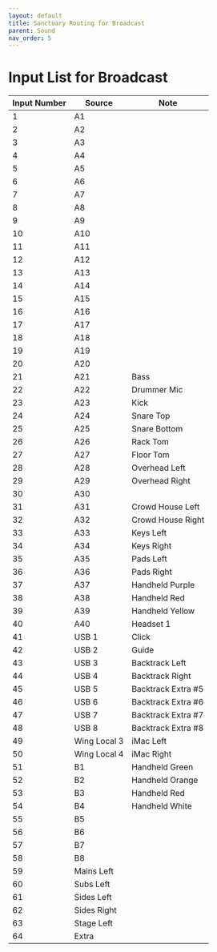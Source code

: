 ```yaml
---
layout: default
title: Sanctuary Routing for Broadcast
parent: Sound
nav_order: 5
---
```


# Input List for Broadcast

| Input Number | Source | Note |
| --- | --- | --- |
| 1 | A1 | |
| 2 | A2 | |
| 3 | A3 | |
| 4 | A4 | |
| 5 | A5 | |
| 6 | A6 | |
| 7 | A7 | |
| 8 | A8 | |
| 9 | A9 | |
| 10 | A10 | |
| 11 | A11 | |
| 12 | A12 | |
| 13 | A13 | |
| 14 | A14 | |
| 15 | A15 | |
| 16 | A16 | |
| 17 | A17 | |
| 18 | A18 | |
| 19 | A19 | |
| 20 | A20 | |
| 21 | A21 | Bass |
| 22 | A22 | Drummer Mic |
| 23 | A23 | Kick |
| 24 | A24 | Snare Top |
| 25 | A25 | Snare Bottom |
| 26 | A26 | Rack Tom |
| 27 | A27 | Floor Tom |
| 28 | A28 | Overhead Left |
| 29 | A29 | Overhead Right |
| 30 | A30 | |
| 31 | A31 | Crowd House Left |
| 32 | A32 | Crowd House Right |
| 33 | A33 | Keys Left |
| 34 | A34 | Keys Right |
| 35 | A35 | Pads Left |
| 36 | A36 | Pads Right |
| 37 | A37 | Handheld Purple |
| 38 | A38 | Handheld Red |
| 39 | A39 | Handheld Yellow |
| 40 | A40 | Headset 1 |
| 41 | USB 1 | Click |
| 42 | USB 2 | Guide |
| 43 | USB 3 | Backtrack Left |
| 44 | USB 4 | Backtrack Right |
| 45 | USB 5 | Backtrack Extra #5 |
| 46 | USB 6 | Backtrack Extra #6 |
| 47 | USB 7 | Backtrack Extra #7 |
| 48 | USB 8 | Backtrack Extra #8 |
| 49 | Wing Local 3 | iMac Left |
| 50 | Wing Local 4 | iMac Right |
| 51 | B1 | Handheld Green |
| 52 | B2 | Handheld Orange |
| 53 | B3 | Handheld Red |
| 54 | B4 | Handheld White |
| 55 | B5 | |
| 56 | B6 | |
| 57 | B7 | |
| 58 | B8 | |
| 59 | Mains Left | |
| 60 | Subs Left | |
| 61 | Sides Left | |
| 62 | Sides Right | |
| 63 | Stage Left | |
| 64 | Extra | |
